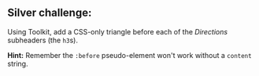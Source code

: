## Silver challenge:

<div class="large">
  <p>Using Toolkit, add a CSS-only triangle before each of the
    <em>Directions</em> subheaders (the <code>h3</code>s).</p>
</div>

<p class="small"><strong>Hint:</strong> Remember the <code>:before</code>
  pseudo-element won't work without a <code>content</code> string.</p>

